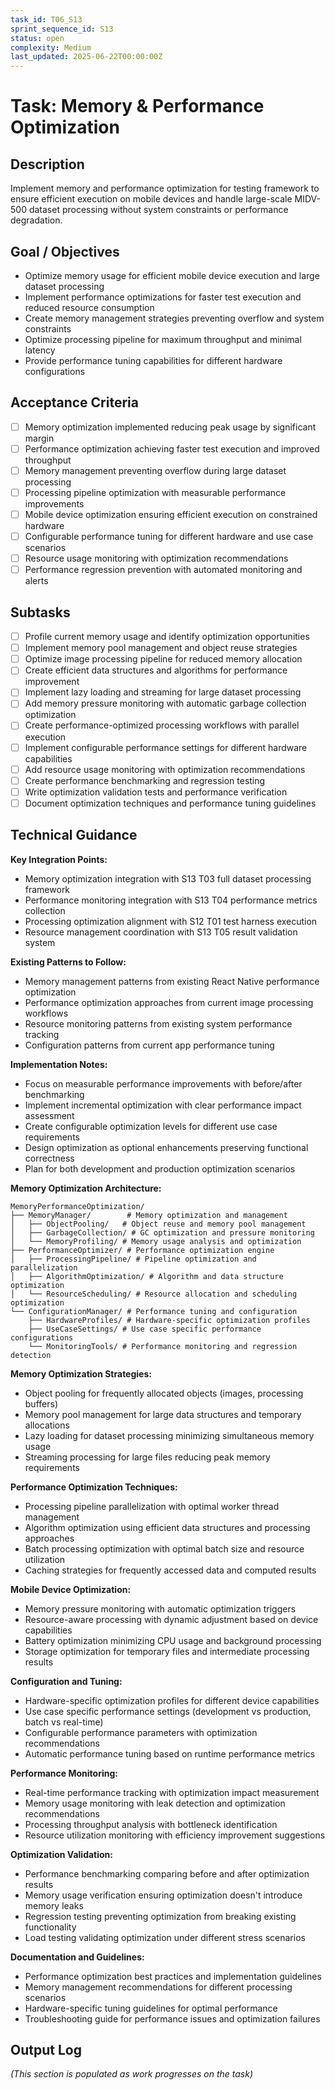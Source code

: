 ```yaml
---
task_id: T06_S13
sprint_sequence_id: S13
status: open
complexity: Medium
last_updated: 2025-06-22T00:00:00Z
---
```


# Task: Memory & Performance Optimization

## Description
Implement memory and performance optimization for testing framework to ensure efficient execution on mobile devices and handle large-scale MIDV-500 dataset processing without system constraints or performance degradation.

## Goal / Objectives
- Optimize memory usage for efficient mobile device execution and large dataset processing
- Implement performance optimizations for faster test execution and reduced resource consumption
- Create memory management strategies preventing overflow and system constraints
- Optimize processing pipeline for maximum throughput and minimal latency
- Provide performance tuning capabilities for different hardware configurations

## Acceptance Criteria
- [ ] Memory optimization implemented reducing peak usage by significant margin
- [ ] Performance optimization achieving faster test execution and improved throughput
- [ ] Memory management preventing overflow during large dataset processing
- [ ] Processing pipeline optimization with measurable performance improvements
- [ ] Mobile device optimization ensuring efficient execution on constrained hardware
- [ ] Configurable performance tuning for different hardware and use case scenarios
- [ ] Resource usage monitoring with optimization recommendations
- [ ] Performance regression prevention with automated monitoring and alerts

## Subtasks
- [ ] Profile current memory usage and identify optimization opportunities
- [ ] Implement memory pool management and object reuse strategies
- [ ] Optimize image processing pipeline for reduced memory allocation
- [ ] Create efficient data structures and algorithms for performance improvement
- [ ] Implement lazy loading and streaming for large dataset processing
- [ ] Add memory pressure monitoring with automatic garbage collection optimization
- [ ] Create performance-optimized processing workflows with parallel execution
- [ ] Implement configurable performance settings for different hardware capabilities
- [ ] Add resource usage monitoring with optimization recommendations
- [ ] Create performance benchmarking and regression testing
- [ ] Write optimization validation tests and performance verification
- [ ] Document optimization techniques and performance tuning guidelines

## Technical Guidance

**Key Integration Points:**
- Memory optimization integration with S13 T03 full dataset processing framework
- Performance monitoring integration with S13 T04 performance metrics collection
- Processing optimization alignment with S12 T01 test harness execution
- Resource management coordination with S13 T05 result validation system

**Existing Patterns to Follow:**
- Memory management patterns from existing React Native performance optimization
- Performance optimization approaches from current image processing workflows
- Resource monitoring patterns from existing system performance tracking
- Configuration patterns from current app performance tuning

**Implementation Notes:**
- Focus on measurable performance improvements with before/after benchmarking
- Implement incremental optimization with clear performance impact assessment
- Create configurable optimization levels for different use case requirements
- Design optimization as optional enhancements preserving functional correctness
- Plan for both development and production optimization scenarios

**Memory Optimization Architecture:**
```
MemoryPerformanceOptimization/
├── MemoryManager/        # Memory optimization and management
│   ├── ObjectPooling/   # Object reuse and memory pool management
│   ├── GarbageCollection/ # GC optimization and pressure monitoring
│   └── MemoryProfiling/ # Memory usage analysis and optimization
├── PerformanceOptimizer/ # Performance optimization engine
│   ├── ProcessingPipeline/ # Pipeline optimization and parallelization
│   ├── AlgorithmOptimization/ # Algorithm and data structure optimization
│   └── ResourceScheduling/ # Resource allocation and scheduling optimization
└── ConfigurationManager/ # Performance tuning and configuration
    ├── HardwareProfiles/ # Hardware-specific optimization profiles
    ├── UseCaseSettings/ # Use case specific performance configurations
    └── MonitoringTools/ # Performance monitoring and regression detection
```

**Memory Optimization Strategies:**
- Object pooling for frequently allocated objects (images, processing buffers)
- Memory pool management for large data structures and temporary allocations
- Lazy loading for dataset processing minimizing simultaneous memory usage
- Streaming processing for large files reducing peak memory requirements

**Performance Optimization Techniques:**
- Processing pipeline parallelization with optimal worker thread management
- Algorithm optimization using efficient data structures and processing approaches
- Batch processing optimization with optimal batch size and resource utilization
- Caching strategies for frequently accessed data and computed results

**Mobile Device Optimization:**
- Memory pressure monitoring with automatic optimization triggers
- Resource-aware processing with dynamic adjustment based on device capabilities
- Battery optimization minimizing CPU usage and background processing
- Storage optimization for temporary files and intermediate processing results

**Configuration and Tuning:**
- Hardware-specific optimization profiles for different device capabilities
- Use case specific performance settings (development vs production, batch vs real-time)
- Configurable performance parameters with optimization recommendations
- Automatic performance tuning based on runtime performance metrics

**Performance Monitoring:**
- Real-time performance tracking with optimization impact measurement
- Memory usage monitoring with leak detection and optimization recommendations
- Processing throughput analysis with bottleneck identification
- Resource utilization monitoring with efficiency improvement suggestions

**Optimization Validation:**
- Performance benchmarking comparing before and after optimization results
- Memory usage verification ensuring optimization doesn't introduce memory leaks
- Regression testing preventing optimization from breaking existing functionality
- Load testing validating optimization under different stress scenarios

**Documentation and Guidelines:**
- Performance optimization best practices and implementation guidelines
- Memory management recommendations for different processing scenarios
- Hardware-specific tuning guidelines for optimal performance
- Troubleshooting guide for performance issues and optimization failures

## Output Log
*(This section is populated as work progresses on the task)*